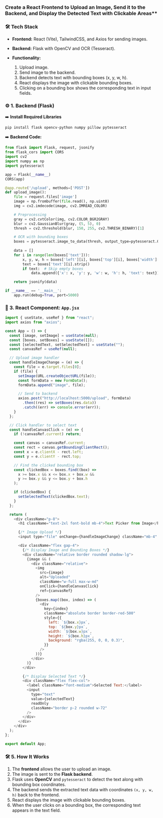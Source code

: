 
### Create a React Frontend to Upload an Image, Send it to the Backend, and Display the Detected Text with Clickable Areas**


### 🛠️ **Tech Stack**
- **Frontend:** React (Vite), TailwindCSS, and Axios for sending images.
- **Backend:** Flask with OpenCV and OCR (Tesseract).
- **Functionality:**
    
    1. Upload image.
    2. Send image to the backend.        
    3. Backend detects text with bounding boxes (x, y, w, h).
    4. React displays the image with clickable bounding boxes.
    5. Clicking on a bounding box shows the corresponding text in input fields.

### ⚙️ **1. Backend (Flask)**

➡️ **Install Required Libraries**
```bash
pip install flask opencv-python numpy pillow pytesseract
```

➡️ **Backend Code:**
```python
from flask import Flask, request, jsonify
from flask_cors import CORS
import cv2
import numpy as np
import pytesseract

app = Flask(__name__)
CORS(app)

@app.route('/upload', methods=['POST'])
def upload_image():
    file = request.files['image']
    image = np.frombuffer(file.read(), np.uint8)
    img = cv2.imdecode(image, cv2.IMREAD_COLOR)

    # Preprocessing
    gray = cv2.cvtColor(img, cv2.COLOR_BGR2GRAY)
    blur = cv2.GaussianBlur(gray, (5, 5), 0)
    thresh = cv2.threshold(blur, 150, 255, cv2.THRESH_BINARY)[1]

    # OCR with bounding boxes
    boxes = pytesseract.image_to_data(thresh, output_type=pytesseract.Output.DICT)
    
    data = []
    for i in range(len(boxes['text'])):
        x, y, w, h = boxes['left'][i], boxes['top'][i], boxes['width'][i], boxes['height'][i]
        text = boxes['text'][i].strip()
        if text:  # Skip empty boxes
            data.append({'x': x, 'y': y, 'w': w, 'h': h, 'text': text})

    return jsonify(data)

if __name__ == '__main__':
    app.run(debug=True, port=5000)
```


### 📄 **3. React Component: `App.jsx`**

```javascript
import { useState, useRef } from "react";
import axios from "axios";

const App = () => {
  const [image, setImage] = useState(null);
  const [boxes, setBoxes] = useState([]);
  const [selectedText, setSelectedText] = useState("");
  const canvasRef = useRef(null);

  // Upload image handler
  const handleImageChange = (e) => {
    const file = e.target.files[0];
    if (file) {
      setImage(URL.createObjectURL(file));
      const formData = new FormData();
      formData.append("image", file);

      // Send to backend
      axios.post("http://localhost:5000/upload", formData)
        .then((res) => setBoxes(res.data))
        .catch((err) => console.error(err));
    }
  };

  // Click handler to select text
  const handleCanvasClick = (e) => {
    if (!canvasRef.current) return;

    const canvas = canvasRef.current;
    const rect = canvas.getBoundingClientRect();
    const x = e.clientX - rect.left;
    const y = e.clientY - rect.top;

    // Find the clicked bounding box
    const clickedBox = boxes.find((box) =>
      x >= box.x && x <= box.x + box.w &&
      y >= box.y && y <= box.y + box.h
    );

    if (clickedBox) {
      setSelectedText(clickedBox.text);
    }
  };

  return (
    <div className="p-8">
      <h1 className="text-2xl font-bold mb-4">Text Picker from Image</h1>

      {/* Image Upload */}
      <input type="file" onChange={handleImageChange} className="mb-4" />

      <div className="flex gap-4">
        {/* Display Image and Bounding Boxes */}
        <div className="relative border rounded shadow-lg">
          {image && (
            <div className="relative">
              <img
                src={image}
                alt="Uploaded"
                className="w-full max-w-md"
                onClick={handleCanvasClick}
                ref={canvasRef}
              />
              {boxes.map((box, index) => (
                <div
                  key={index}
                  className="absolute border border-red-500"
                  style={{
                    left: `${box.x}px`,
                    top: `${box.y}px`,
                    width: `${box.w}px`,
                    height: `${box.h}px`,
                    background: "rgba(255, 0, 0, 0.3)",
                  }}
                />
              ))}
            </div>
          )}
        </div>

        {/* Display Selected Text */}
        <div className="flex flex-col">
          <label className="font-medium">Selected Text:</label>
          <input
            type="text"
            value={selectedText}
            readOnly
            className="border p-2 rounded w-72"
          />
        </div>
      </div>
    </div>
  );
};

export default App;
```

### 🛠️ **5. How It Works**

1. The **frontend** allows the user to upload an image.
2. The image is sent to the **Flask backend**.
3. Flask uses **OpenCV** and `pytesseract` to detect the text along with bounding box coordinates.
4. The backend sends the extracted text data with coordinates `(x, y, w, h)` back to the frontend.
5. React displays the image with clickable bounding boxes.
6. When the user clicks on a bounding box, the corresponding text appears in the text field.    
